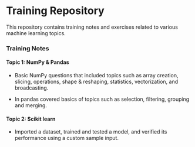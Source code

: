 # Training Repository

This repository contains training notes and exercises related to various machine learning topics.

### Training Notes

#### Topic 1: NumPy & Pandas
- Basic NumPy questions that included topics such as array creation, slicing, operations, shape & reshaping, statistics, vectorization, and broadcasting.

- In pandas covered basics of topics such as selection, filtering, grouping and merging.

#### Topic 2: Scikit learn
- Imported a dataset, trained and tested a model, and verified its performance using a custom sample input.